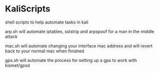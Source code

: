 # KaliScripts
shell scripts to help automate tasks in kali

arp.sh will automate iptables, sslstrip and arpspoof for a man in the middle attack

mac.sh will automate changing your interface mac address and will revert back to your normal mac when finished

gps.sh will automate the process for setting up a gps to work with kismet/gpsd
